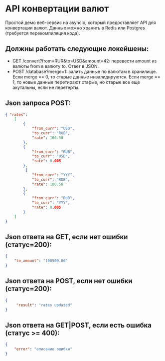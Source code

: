 # API конвертации валют
Простой демо веб-сервис на asyncio, который предоставляет API для конвертации валют. Данные можно хранить в Redis или Postgres (требуется перекомпиляция кода). 

## Должны работать следующие локейшены:

- GET /convert?from=RUR&to=USD&amount=42: перевести amount из валюты from в валюту to. Ответ в JSON.
- POST /database?merge=1: залить данные по валютам в хранилище. Если merge == 0, то старые данные инвалидируются. Если merge == 1, то новые данные перетирают старые, но старые все еще акутальны, если не перетерты.

## Json запроса POST:
```json
{ "rates":
	[
	    {
	        "from_curr": "USD",
	        "to_curr": "RUB",
	        "rate": 100.50
	    },
	    {
	        "from_curr": "RUB",
	        "to_curr": "USD",
	        "rate": 0.005
	    },
	     {
	        "from_curr": "YYY",
	        "to_curr": "RUB",
	        "rate": 100.50
	    },
	    {
	        "from_curr": "RUB",
	        "to_curr": "YYY",
	        "rate": 0.005
	    }
	]
}
```



## Json ответа на GET, если нет ошибки (статус=200):
```json
{
    "to_amount": "100500.00"
}
```

## Json ответа на POST, если нет ошибки (статус=200):
```json
{
     "result": "rates updated"
}
```

## Json ответа на GET|POST, если есть ошибка (статус >= 400):
```json
{
    "error": "описание ошибки"
}
```

